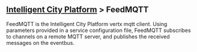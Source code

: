 ## [Intelligent City Platform](https://github.com/SmartCambridge/tfc_server) &gt; FeedMQTT

FeedMQTT is the Intelligent City Platform vertx mqtt client. Using parameters provided
in a service configuration file, FeedMQTT subscribes to channels on a remote MQTT
server, and publishes the received messages on the eventbus.

